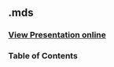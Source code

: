 ## .mds
### [View Presentation online](https://cdn.rawgit.com/TelerikAcademy/ASP.NET-Web-Forms/master/12.%20ASP.NET-AJAX/slides/index.html)
### Table of Contents
